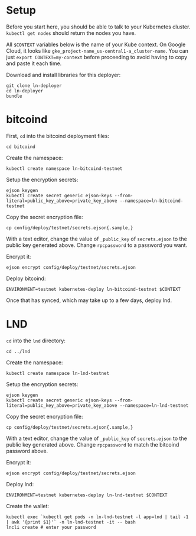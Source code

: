 # Setup

Before you start here, you should be able to talk to your Kubernetes cluster. `kubectl get nodes` should return the nodes you have.

All `$CONTEXT` variables below is the name of your Kube context. On Google Cloud, it looks like `gke_project-name_us-central1-a_cluster-name`. You can just `export CONTEXT=my-context` before proceeding to avoid having to copy and paste it each time.

Download and install libraries for this deployer:

```
git clone ln-deployer
cd ln-deployer
bundle
```

# bitcoind

First, `cd` into the bitcoind deployment files:

```
cd bitcoind
```

Create the namespace:

```
kubectl create namespace ln-bitcoind-testnet
```

Setup the encryption secrets:

```
ejson keygen
kubectl create secret generic ejson-keys --from-literal=public_key_above=private_key_above --namespace=ln-bitcoind-testnet
```

Copy the secret encryption file:

```
cp config/deploy/testnet/secrets.ejson{.sample,}
```

With a text editor, change the value of `_public_key` of `secrets.ejson` to the public key generated above. Change `rpcpassword` to a password you want.

Encrypt it:

```
ejson encrypt config/deploy/testnet/secrets.ejson
```

Deploy bitcoind:

```
ENVIRONMENT=testnet kubernetes-deploy ln-bitcoind-testnet $CONTEXT
```

Once that has synced, which may take up to a few days, deploy lnd.

# LND

`cd` into the `lnd` directory:

```
cd ../lnd
```

Create the namespace:

```
kubectl create namespace ln-lnd-testnet
```

Setup the encryption secrets:

```
ejson keygen
kubectl create secret generic ejson-keys --from-literal=public_key_above=private_key_above --namespace=ln-lnd-testnet
```

Copy the secret encryption file:

```
cp config/deploy/testnet/secrets.ejson{.sample,}
```

With a text editor, change the value of `_public_key` of `secrets.ejson` to the public key generated above. Change `rpcpassword` to match the bitcoind password above.

Encrypt it:

```
ejson encrypt config/deploy/testnet/secrets.ejson
```

Deploy lnd:

```
ENVIRONMENT=testnet kubernetes-deploy ln-lnd-testnet $CONTEXT
```

Create the wallet:

```
kubectl exec `kubectl get pods -n ln-lnd-testnet -l app=lnd | tail -1 | awk '{print $1}'` -n ln-lnd-testnet -it -- bash
lncli create # enter your password
```
